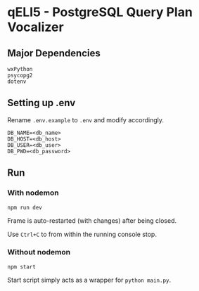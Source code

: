 # qELI5 - PostgreSQL Query Plan Vocalizer
## Major Dependencies
```
wxPython
psycopg2
dotenv
```
## Setting up .env
Rename `.env.example` to `.env` and modify accordingly.
```
DB_NAME=<db_name>
DB_HOST=<db_host>
DB_USER=<db_user>
DB_PWD=<db_password>
```
## Run
### With nodemon
```
npm run dev
```
Frame is auto-restarted (with changes) after being closed.

Use `Ctrl+C` to from within the running console stop.
### Without nodemon
```
npm start
```
Start script simply acts as a wrapper for `python main.py`.